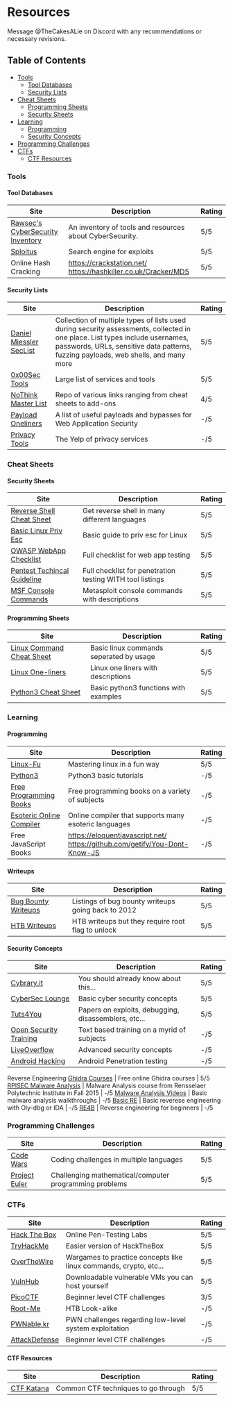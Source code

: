 # Resources
Message @TheCakesALie on Discord with any recommendations or necessary revisions.

## Table of Contents
- [Tools](#tools)
  - [Tool Databases](#tool-databases)
  - [Security Lists](#security-lists)
- [Cheat Sheets](#cheat-sheets)
  - [Programming Sheets](#programming-sheets)
  - [Security Sheets](#security-sheets)
- [Learning](#learning)
  - [Programming](#programming)
  - [Security Concepts](#security-concepts)
- [Programming Challenges](#programming-challenges)
- [CTFs](#ctfs)
  - [CTF Resources](#ctf-resources)


### **Tools**
#### Tool Databases
Site | Description | Rating
--- | --- | ---
[Rawsec's CyberSecurity Inventory](https://inventory.rawsec.ml/tools.html) | An inventory of tools and resources about CyberSecurity. | 5/5
[Sploitus](https://sploitus.com/) | Search engine for exploits | 5/5
Online Hash Cracking | https://crackstation.net/ https://hashkiller.co.uk/Cracker/MD5 | 5/5

#### Security Lists
Site | Description | Rating
--- | --- | ---
[Daniel Miessler SecList](https://github.com/danielmiessler/SecLists) | Collection of multiple types of lists used during security assessments, collected in one place. List types include usernames, passwords, URLs, sensitive data patterns, fuzzing payloads, web shells, and many more | 5/5
[0x00Sec Tools](https://0x00sec.org/t/services-tools-wiki/2123) | Large list of services and tools | 5/5
[NoThink Master List](http://www.nothink.org/utilities.php) | Repo of various links ranging from cheat sheets to add-ons | 4/5
[Payload Oneliners](https://github.com/swisskyrepo/PayloadsAllTheThings) | A list of useful payloads and bypasses for Web Application Security |-/5
[Privacy Tools](https://www.privacytools.io/providers/) | The Yelp of privacy services | -/5

### **Cheat Sheets**
#### Security Sheets
Site | Description | Rating
--- | --- | ---
[Reverse Shell Cheat Sheet](http://pentestmonkey.net/cheat-sheet/shells/reverse-shell-cheat-sheet) | Get reverse shell in many different languages | 5/5
[Basic Linux Priv Esc](https://blog.g0tmi1k.com/2011/08/basic-linux-privilege-escalation/) | Basic guide to priv esc for Linux | 5/5
[OWASP WebApp Checklist](https://github.com/0xRadi/OWASP-Web-Checklist/blob/master/README.md) | Full checklist for web app testing | 5/5
[Pentest Techincal Guideline](http://www.pentest-standard.org/index.php/PTES_Technical_Guidelines) | Full checklist for penetration testing WITH tool listings | 5/5
[MSF Console Commands](https://www.offensive-security.com/metasploit-unleashed/msfconsole-commands/) | Metasploit console commands with descriptions | 5/5

#### Programming Sheets
Site | Description | Rating
--- | --- | ---
[Linux Command Cheat Sheet](https://i.kinja-img.com/gawker-media/image/upload/s--Gv2Bd7Kg--/c_scale,f_auto,fl_progressive,q_80,w_800/drn5gedukwnkq04nufma.png) | Basic linux commands seperated by usage | 5/5
[Linux One-liners](https://github.com/stephenturner/oneliners) | Linux one liners with descriptions | 5/5
[Python3 Cheat Sheet](https://www.tunnelsup.com/images/PythonCheatSheet.png) | Basic python3 functions with examples | 5/5

### **Learning**
#### Programming
Site | Description | Rating
--- | --- | ---
[Linux-Fu](https://linuxjourney.com/) | Mastering linux in a fun way | 5/5
[Python3](https://www.learnpython.org/) | Python3 basic tutorials | -/5
[Free Programming Books](https://books.goalkicker.com/) | Free programming books on a variety of subjects | -/5
[Esoteric Online Compiler](https://tio.run/#) | Online compiler that supports many esoteric languages | -/5
Free JavaScript Books | https://eloquentjavascript.net/ https://github.com/getify/You-Dont-Know-JS | -/5

#### Writeups
Site | Description | Rating
--- | --- | ---
[Bug Bounty Writeups](https://pentester.land/list-of-bug-bounty-writeups.html) | Listings of bug bounty writeups going back to 2012 | 5/5
[HTB Writeups](https://github.com/Hackplayers/hackthebox-writeups/) | HTB writeups but they require root flag to unlock | 5/5


#### Security Concepts
Site | Description | Rating
--- | --- | ---
[Cybrary.it](https://www.cybrary.it/) | You should already know about this... | 5/5
[CyberSec Lounge](http://cybersec-lounge.com/) | Basic cyber security concepts | 5/5
[Tuts4You](https://tuts4you.com/download/category/19//) | Papers on exploits, debugging, disassemblers, etc... | 5/5
[Open Security Training](http://opensecuritytraining.info/Training.html) | Text based training on a myrid of subjects |-/5
[LiveOverflow](https://liveoverflow.com/) | Advanced security concepts | -/5
[Android Hacking](https://andrax.thecrackertechnology.com/) | Android Penetration testing | -/5
Reverse Engineering
[Ghidra Courses](https://ghidra.re/online-courses/) | Free online Ghidra courses | 5/5
[RPISEC Malware Analysis](https://github.com/RPISEC/Malware) | Malware Analysis course from Rensselaer Polytechnic Institute in Fall 2015 | -/5
[Malware Analysis Videos](https://www.youtube.com/c/MalwareAnalysisForHedgehogs) | Basic malware analysis walkthroughs | -/5
[Basic RE](https://www.youtube.com/channel/UC--DwaiMV-jtO-6EvmKOnqg) | Basic reverese engineering with Oly-dbg or IDA | -/5
[RE4B](https://beginners.re/) | Reverse engineering for beginners | -/5

### **Programming Challenges**
Site | Description | Rating
--- | --- | ---
[Code Wars](https://www.codewars.com/) | Coding challenges in multiple languages | 5/5
[Project Euler](https://projecteuler.net/archives) | Challenging mathematical/computer programming problems | 5/5

### **CTFs**
Site | Description | Rating
--- | --- | ---
[Hack The Box](https://www.hackthebox.eu/) | Online Pen-Testing Labs | 5/5
[TryHackMe](https://tryhackme.com/) | Easier version of HackTheBox | 5/5
[OverTheWire](http://overthewire.org/wargames/) | Wargames to practice concepts like linux commands, crypto, etc... | 5/5
[VulnHub](https://www.vulnhub.com/) | Downloadable vulnerable VMs you can host yourself | 5/5
[PicoCTF](https://picoctf.com/) | Beginner level CTF challenges | 3/5
[Root-Me](https://www.root-me.org/) | HTB Look-alike | -/5
[PWNable.kr](https://pwnable.kr/) | PWN challenges regarding low-level system exploitation | -/5
[AttackDefense](https://www.attackdefense.com/) | Beginner level CTF challenges | -/5

#### CTF Resources
Site | Description | Rating
--- | --- | ---
[CTF Katana](https://github.com/JohnHammond/ctf-katana) | Common CTF techniques to go through | 5/5

